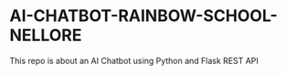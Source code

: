 # **AI-CHATBOT-RAINBOW-SCHOOL-NELLORE**
This repo is about an AI Chatbot using Python and Flask REST API<br>

